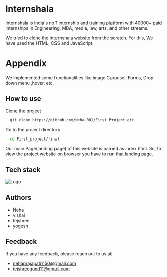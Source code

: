 
# Internshala

Internshala is India's no.1 internship and training platform with 40000+ paid internships in Engineering, MBA, media, law, arts, and other streams.
                                    
We tried to clone the Internshala website from the scratch. For this, We have used the HTML, CSS and  JavaScript.

# Appendix

We  implemented some functionalities like image Carousel, Forms, Drop-down
menu ,hover, etc.

  
## How to use

Clone the project

```bash
  git clone https://github.com/Neha-081/First_Project.git
```

Go to the project directory

```bash
  cd First_project/final
```

Our main Page(landing page) of this website is named
 as index.html. So, to view the project website on 
 browser you have to run that landing page.

 
## Tech stack
![Logo](https://camo.githubusercontent.com/48dcddf7df462c83437bacf06fa77edd332cf7b346c9edacf4dcd749d662d9a2/68747470733a2f2f656e637279707465642d74626e302e677374617469632e636f6d2f696d616765733f713d74626e3a414e64394763515f4842444a2d332d723635655157415a393869324a69556f644c463149524a727979456c72486c6b4f7430486b734e33344d33784c4b53346e6e30314852454a4233567726757371703d434155)
    
## Authors

- Neha 
- vishal 
- tejshree 
- yogesh

  
## Feedback

If you have any feedback, please reach out to us at 

- nehaprajapati1150@gmail.com
- tejshreegund11@gmail.com
  
